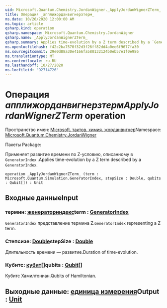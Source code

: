 ```yaml
---
uid: Microsoft.Quantum.Chemistry.JordanWigner._ApplyJordanWignerZTerm_
title: Операция _апплижорданвигнерзтерм_
ms.date: 10/26/2020 12:00:00 AM
ms.topic: article
qsharp.kind: operation
qsharp.namespace: Microsoft.Quantum.Chemistry.JordanWigner
qsharp.name: _ApplyJordanWignerZTerm_
qsharp.summary: Applies time-evolution by a Z term described by a `GeneratorIndex`.
ms.openlocfilehash: f42c2ba7570f32d3f26ff82dd4a0ee6f9677fa30
ms.sourcegitcommit: 29e0d88a30e4166fa580132124b0eb57e1f0e986
ms.translationtype: MT
ms.contentlocale: ru-RU
ms.lasthandoff: 10/27/2020
ms.locfileid: "92714726"
---
```

# <a name="_applyjordanwignerzterm_-operation"></a><span data-ttu-id="18418-102">Операция _апплижорданвигнерзтерм_</span><span class="sxs-lookup"><span data-stu-id="18418-102">_ApplyJordanWignerZTerm_ operation</span></span>

<span data-ttu-id="18418-103">Пространство имен: [Microsoft. тактов. химия. жорданвигнер](xref:Microsoft.Quantum.Chemistry.JordanWigner)</span><span class="sxs-lookup"><span data-stu-id="18418-103">Namespace: [Microsoft.Quantum.Chemistry.JordanWigner](xref:Microsoft.Quantum.Chemistry.JordanWigner)</span></span>

<span data-ttu-id="18418-104">Пакеты [](https://nuget.org/packages/)</span><span class="sxs-lookup"><span data-stu-id="18418-104">Package: [](https://nuget.org/packages/)</span></span>


<span data-ttu-id="18418-105">Применяет развитие времени по Z-условию, описанному в `GeneratorIndex` .</span><span class="sxs-lookup"><span data-stu-id="18418-105">Applies time-evolution by a Z term described by a `GeneratorIndex`.</span></span>

```qsharp
operation _ApplyJordanWignerZTerm_ (term : Microsoft.Quantum.Simulation.GeneratorIndex, stepSize : Double, qubits : Qubit[]) : Unit
```


## <a name="input"></a><span data-ttu-id="18418-106">Входные данные</span><span class="sxs-lookup"><span data-stu-id="18418-106">Input</span></span>

### <a name="term--generatorindex"></a><span data-ttu-id="18418-107">термин: [женераториндекс](xref:Microsoft.Quantum.Simulation.GeneratorIndex)</span><span class="sxs-lookup"><span data-stu-id="18418-107">term : [GeneratorIndex](xref:Microsoft.Quantum.Simulation.GeneratorIndex)</span></span>

<span data-ttu-id="18418-108">`GeneratorIndex` представление термина Z.</span><span class="sxs-lookup"><span data-stu-id="18418-108">`GeneratorIndex` representing a Z term.</span></span>


### <a name="stepsize--double"></a><span data-ttu-id="18418-109">Степсизе: [Double](xref:microsoft.quantum.lang-ref.double)</span><span class="sxs-lookup"><span data-stu-id="18418-109">stepSize : [Double](xref:microsoft.quantum.lang-ref.double)</span></span>

<span data-ttu-id="18418-110">Длительность времени — развитие.</span><span class="sxs-lookup"><span data-stu-id="18418-110">Duration of time-evolution.</span></span>


### <a name="qubits--qubit"></a><span data-ttu-id="18418-111">Кубитс: [кубит](xref:microsoft.quantum.lang-ref.qubit)[]</span><span class="sxs-lookup"><span data-stu-id="18418-111">qubits : [Qubit](xref:microsoft.quantum.lang-ref.qubit)[]</span></span>

<span data-ttu-id="18418-112">Кубитс Хамилтониан.</span><span class="sxs-lookup"><span data-stu-id="18418-112">Qubits of Hamiltonian.</span></span>



## <a name="output--unit"></a><span data-ttu-id="18418-113">Выходные данные: [единица измерения](xref:microsoft.quantum.lang-ref.unit)</span><span class="sxs-lookup"><span data-stu-id="18418-113">Output : [Unit](xref:microsoft.quantum.lang-ref.unit)</span></span>

